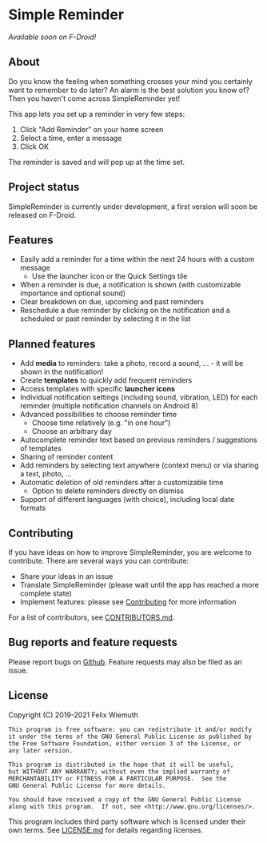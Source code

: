 # Simple Reminder
*Available soon on F-Droid!*

## About
Do you know the feeling when something crosses your mind you certainly want to remember to do later? An alarm is the best solution you know of? Then you haven't come across SimpleReminder yet!

This app lets you set up a reminder in very few steps:

1. Click "Add Reminder" on your home screen
2. Select a time, enter a message
3. Click OK

The reminder is saved and will pop up at the time set.


## Project status
SimpleReminder is currently under development, a first version will soon be released on F-Droid.


## Features
- Easily add a reminder for a time within the next 24 hours with a custom message
  - Use the launcher icon or the Quick Settings tile
- When a reminder is due, a notification is shown (with customizable importance and optional sound)
- Clear breakdown on due, upcoming and past reminders
- Reschedule a due reminder by clicking on the notification and a scheduled or past reminder by selecting it in the list


## Planned features
- Add **media** to reminders: take a photo, record a sound, ... - it will be shown in the notification!
- Create **templates** to quickly add frequent reminders
- Access templates with specific **launcher icons**
- Individual notification settings (including sound, vibration, LED) for each reminder (multiple notification channels on Android 8)
- Advanced possibilities to choose reminder time
  - Choose time relatively (e.g. "in one hour")
  - Choose an arbitrary day
- Autocomplete reminder text based on previous reminders / suggestions of templates
- Sharing of reminder content
- Add reminders by selecting text anywhere (context menu) or via sharing a text, photo, ...
- Automatic deletion of old reminders after a customizable time
  - Option to delete reminders directly on dismiss
- Support of different languages (with choice), including local date formats


## Contributing
If you have ideas on how to improve SimpleReminder, you are welcome to contribute. There are several ways you can contribute:
- Share your ideas in an issue
- Translate SimpleReminder (please wait until the app has reached a more complete state)
- Implement features: please see [Contributing](CONTRIBUTING.md) for more information

For a list of contributors, see [CONTRIBUTORS.md](CONTRIBUTORS.md).


## Bug reports and feature requests
Please report bugs on [Github](https://github.com/felixwiemuth/SimpleReminder/issues). Feature requests may also be filed as an issue.


## License ##

Copyright (C) 2019-2021 Felix Wiemuth


    This program is free software: you can redistribute it and/or modify
    it under the terms of the GNU General Public License as published by
    the Free Software Foundation, either version 3 of the License, or
    any later version.

    This program is distributed in the hope that it will be useful,
    but WITHOUT ANY WARRANTY; without even the implied warranty of
    MERCHANTABILITY or FITNESS FOR A PARTICULAR PURPOSE.  See the
    GNU General Public License for more details.

    You should have received a copy of the GNU General Public License
    along with this program.  If not, see <http://www.gnu.org/licenses/>.

This program includes third party software which is licensed under their own terms.
See [LICENSE.md](LICENSE.md) for details regarding licenses.
